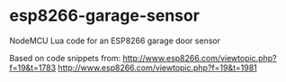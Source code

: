 # esp8266-garage-sensor
NodeMCU Lua code for an ESP8266 garage door sensor

Based on code snippets from:
http://www.esp8266.com/viewtopic.php?f=19&t=1783
http://www.esp8266.com/viewtopic.php?f=19&t=1981
